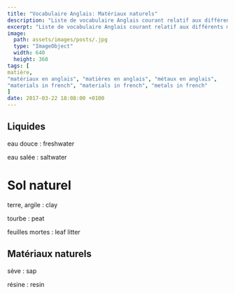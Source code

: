 ```yaml
---
title: "Vocabulaire Anglais: Matériaux naturels"
description: "Liste de vocabulaire Anglais courant relatif aux différents matériaux naturels."
excerpt: "Liste de vocabulaire Anglais courant relatif aux différents matériaux naturels."
image:
  path: assets/images/posts/.jpg
  type: "ImageObject"
  width: 640
  height: 360
tags: [
matière,
"matériaux en anglais", "matières en anglais", "métaux en anglais",
"materials in french", "materials in french", "metals in french"
]
date: 2017-03-22 18:08:00 +0100
---
```


## Liquides

eau douce
: freshwater

eau salée
: saltwater


# Sol naturel

terre, argile
: clay

tourbe
: peat

feuilles mortes
: leaf litter


## Matériaux naturels

sève
: sap

résine
: resin
